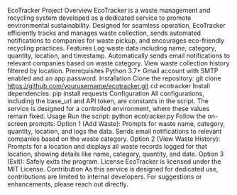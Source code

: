 EcoTracker
Project Overview
EcoTracker is a waste management and recycling system developed as a dedicated service to promote environmental sustainability. Designed for seamless operation, EcoTracker efficiently tracks and manages waste collection, sends automated notifications to companies for waste pickup, and encourages eco-friendly recycling practices.
Features
Log waste data including name, category, quantity, location, and timestamp.
Automatically sends email notifications to relevant companies based on waste category.
View waste collection history filtered by location.
Prerequisites
Python 3.7+
Gmail account with SMTP enabled and an app password.
Installation
Clone the repository:
git clone https://github.com/yourusername/ecotracker.git
cd ecotracker
Install dependencies:
pip install requests
Configuration
All configurations, including the base_url and API token, are constants in the script. The service is designed for a controlled environment, where these values remain fixed.
Usage
Run the script:
python ecotracker.py
Follow the on-screen prompts:
Option 1 (Add Waste): Prompts for waste name, category, quantity, location, and logs the data. Sends email notifications to relevant companies based on the waste category.
Option 2 (View Waste History): Prompts for a location and displays all waste records logged for that location, showing details like name, category, quantity, and date.
Option 3 (Exit): Safely exits the program.
License
EcoTracker is licensed under the MIT License.
Contribution
As this service is designed for dedicated use, contributions are limited to internal developers. For suggestions or enhancements, please reach out directly.

 
